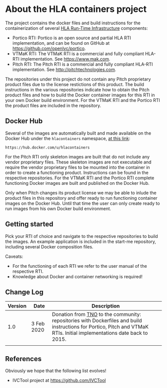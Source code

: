 # About the HLA containers project

The project contains the docker files and build instructions for the containerization of several [HLA Run-Time Infrastructure](https://en.wikipedia.org/wiki/High-level_architecture) components:

- Portico RTI: Portico is an open source and partial HLA RTI implementation, and can be found on GitHub at https://github.com/openlvc/portico.
- VTMaK RTI: The VTMaK RTI is a commercial and fully compliant HLA-RTI implementation. See https://www.mak.com.
- Pitch RTI: The Pitch RTI is a commercial and fully compliant HLA-RTI implementation. See http://pitchtechnologies.com.

The repositories under this project do not contain any Pitch proprietary product files due to the license restictions of this product. The build instructions in the various repositories indicate how to obtain the Pitch product files and how to build the Docker container images for this RTI in your own Docker build environment. For the VTMaK RTI and the Portico RTI the product files are included in the repository.

## Docker Hub

Several of the images are automatically built and made available on the Docker Hub under the `hlacontainers` namespace, [at this link](https://hub.docker.com/u/hlacontainers):

````
https://hub.docker.com/u/hlacontainers
````

For the Pitch RTI only skeleton images are built that do not include any vendor proprietary files. These skeleton images are not executable and require the vendor proprietary files to be mounted into the container in order to create a functioning product. Instructions can be found in the respective repositories. For the VTMaK RTI and the Portico RTI complete functioning Docker images are built and published on the Docker Hub.

Only when Pitch changes its product license we may be able to inlude the product files in this repository and offer ready to run functioning container images on the Docker Hub. Until that time the user can only create ready to run images from his own Docker build environment.

## Getting started

Pick your RTI of choice and navigate to the respective repositories to build the images. An example application is included in the start-me repository, including several Docker composition files.
 
Caveats:

- For the functioning of each RTI we refer to the user manual of the respective RTI.
- Knowledge about Docker and container networking is required!

## Change Log

| Version | Date       | Description                                                  |
| ------- | ---------- | ------------------------------------------------------------ |
| 1.0     | 3 Feb 2020 | Donation from [TNO](https://www.tno.nl/nl) to the community: repositories with Dockerfiles and build instructions for Portico, Pitch and VTMaK RTIs. Initial implementations date back to 2015. |
|         |            |                                                              |

## References

Obviously we hope that the following list evolves!

- IVCTool project at https://github.com/IVCTool

